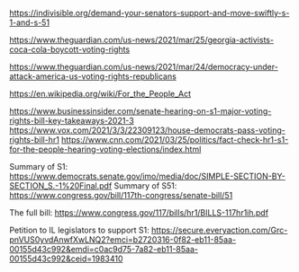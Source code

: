 

https://indivisible.org/demand-your-senators-support-and-move-swiftly-s-1-and-s-51

https://www.theguardian.com/us-news/2021/mar/25/georgia-activists-coca-cola-boycott-voting-rights

https://www.theguardian.com/us-news/2021/mar/24/democracy-under-attack-america-us-voting-rights-republicans

https://en.wikipedia.org/wiki/For_the_People_Act

https://www.businessinsider.com/senate-hearing-on-s1-major-voting-rights-bill-key-takeaways-2021-3
https://www.vox.com/2021/3/3/22309123/house-democrats-pass-voting-rights-bill-hr1
https://www.cnn.com/2021/03/25/politics/fact-check-hr1-s1-for-the-people-hearing-voting-elections/index.html

Summary of S1: https://www.democrats.senate.gov/imo/media/doc/SIMPLE-SECTION-BY-SECTION_S.-1%20Final.pdf
Summary of S51: https://www.congress.gov/bill/117th-congress/senate-bill/51

The full bill: https://www.congress.gov/117/bills/hr1/BILLS-117hr1ih.pdf

Petition to IL legislators to support S1: https://secure.everyaction.com/Grc-pnVUS0yvdAnwfXwLNQ2?emci=b2720316-0f82-eb11-85aa-00155d43c992&emdi=c0ac9d75-7a82-eb11-85aa-00155d43c992&ceid=1983410

